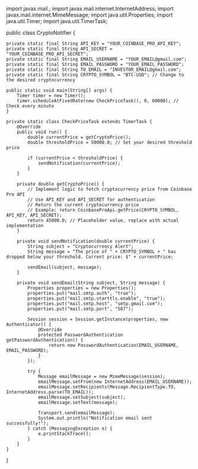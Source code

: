 
import javax.mail.;
import javax.mail.internet.InternetAddress;
import javax.mail.internet.MimeMessage;
import java.util.Properties;
import java.util.Timer;
import java.util.TimerTask;

public class CryptoNotifier {

    private static final String API_KEY = "YOUR_COINBASE_PRO_API_KEY";
    private static final String API_SECRET = "YOUR_COINBASE_PRO_API_SECRET";
    private static final String EMAIL_USERNAME = "YOUR_EMAIL@gmail.com";
    private static final String EMAIL_PASSWORD = "YOUR_EMAIL_PASSWORD";
    private static final String TO_EMAIL = "INVESTOR_EMAIL@gmail.com";
    private static final String CRYPTO_SYMBOL = "BTC-USD"; // Change to the desired cryptocurrency

    public static void main(String[] args) {
        Timer timer = new Timer();
        timer.scheduleAtFixedRate(new CheckPriceTask(), 0, 60000); // Check every minute
    }

    private static class CheckPriceTask extends TimerTask {
        @Override
        public void run() {
            double currentPrice = getCryptoPrice();
            double thresholdPrice = 50000.0; // Set your desired threshold price

            if (currentPrice < thresholdPrice) {
                sendNotification(currentPrice);
            }
        }

        private double getCryptoPrice() {
            // Implement logic to fetch cryptocurrency price from Coinbase Pro API
            // Use API_KEY and API_SECRET for authentication
            // Return the current cryptocurrency price
            // Example: return CoinbaseProApi.getPrice(CRYPTO_SYMBOL, API_KEY, API_SECRET);
            return 45000.0; // Placeholder value, replace with actual implementation
        }

        private void sendNotification(double currentPrice) {
            String subject = "Cryptocurrency Alert";
            String message = "The price of " + CRYPTO_SYMBOL + " has dropped below your threshold. Current price: $" + currentPrice;

            sendEmail(subject, message);
        }

        private void sendEmail(String subject, String message) {
            Properties properties = new Properties();
            properties.put("mail.smtp.auth", "true");
            properties.put("mail.smtp.starttls.enable", "true");
            properties.put("mail.smtp.host", "smtp.gmail.com");
            properties.put("mail.smtp.port", "587");

            Session session = Session.getInstance(properties, new Authenticator() {
                @Override
                protected PasswordAuthentication getPasswordAuthentication() {
                    return new PasswordAuthentication(EMAIL_USERNAME, EMAIL_PASSWORD);
                }
            });

            try {
                Message emailMessage = new MimeMessage(session);
                emailMessage.setFrom(new InternetAddress(EMAIL_USERNAME));
                emailMessage.setRecipients(Message.RecipientType.TO, InternetAddress.parse(TO_EMAIL));
                emailMessage.setSubject(subject);
                emailMessage.setText(message);

                Transport.send(emailMessage);
                System.out.println("Notification email sent successfully!");
            } catch (MessagingException e) {
                e.printStackTrace();
            }
        }
    }
}
